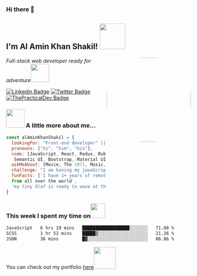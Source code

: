 ### Hi there 👋


<h2>I'm Al Amin Khan Shakil! <img src="https://i.gifer.com/4vss.gif" width="70"></h2>
<img align='right' src="https://i.pinimg.com/originals/06/60/ef/0660efe82fa3da42ed56eef013171835.gif" width="230" style="border-radius: 100px;">
<p><em>Full-stack web developer ready for adventure</em><img src="https://media.giphy.com/media/XGma2iRIHTKkwqRkFl/giphy.gif" width="50"></p>

[![Linkedin Badge](https://img.shields.io/badge/-Ellie%20Villalejos-blue?style=flat-square&logo=Linkedin&logoColor=white&link=https://www.linkedin.com/in/ellievillalejos/)](https://www.linkedin.com/in/ellievillalejos/)
[![Twitter Badge](https://img.shields.io/badge/-@miss_elliev_-1ca0f1?style=flat-square&labelColor=1ca0f1&logo=twitter&logoColor=white&link=https://twitter.com/miss_elliev)](https://twitter.com/miss_elliev)
[![ThePracticalDev Badge](https://img.shields.io/badge/-misselliev-0A0A0A?style=flat-square&labelColor=black&logo=dev.to&link=https://dev.to/misselliev)](https://dev.to/misselliev)

### <img src="https://thumbs.gfycat.com/SkinnyNauticalGyrfalcon-size_restricted.gif" width="50"> A little more about me...  

```javascript
const alAminKhanShakil = {
  lookingFor: "Front-end developer" || "Full-stack web developer",
  pronouns: ["hi", "him", "his"],
  code: [JavaScript, React, Redux, Ruby on Rails, HTML/CSS/SCSS,
   Semantic UI, Bootstrap, Material UI],
  askMeAbout: [Movie, The 1971, Music, Books, South Asian Culture],
  challenge: "I am honing my javaScript skills and picking up unit testing",
  funFacts: ['I have 1+ years of remote work experience with devs 
  from all over the world', 
  'my tiny Olaf is ready to wave at the right offer']
}
```
### This week I spent my time on<img src="https://media.giphy.com/media/SvQzkTQb3ZwKcj1QTO/giphy.gif" width="40">

<!--START_SECTION:waka-->

```txt
JavaScript   6 hrs 19 mins   ██████████████████░░░░░░░   71.88 %
SCSS         1 hr 52 mins    █████▒░░░░░░░░░░░░░░░░░░░   21.26 %
JSON         36 mins         █▓░░░░░░░░░░░░░░░░░░░░░░░   06.86 %
```

<!--END_SECTION:waka-->
<!--
<p>Latest Blog Posts<img src="https://media.giphy.com/media/THICzXhqZItpoFX7aD/giphy.gif" width="55"></p>

<!-- BLOG-POST-LIST:START 
- [Upgrade your React game with TypeScript: Routes](https://dev.to/misselliev/upgrade-your-react-game-with-typescript-routing-4c59)
- [Upgrade your React game with TypeScript: More on Types](https://dev.to/misselliev/upgrade-your-react-game-with-typescript-more-on-types-5o8)
- [Show off with Github&#39;s README](https://dev.to/misselliev/show-off-with-github-s-readme-40eh)
<!-- BLOG-POST-LIST:END -->

<p>You can check out my portfolio <a href="https://al-amin-khan-shakil.github.io/Demo-Portfolio/">here</a><img src="https://media.giphy.com/media/cKPse5DZaptID3YAMK/giphy.gif" width="60"></p>